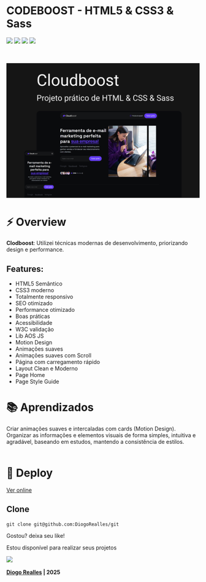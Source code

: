 # CODEBOOST - HTML5 & CSS3 & Sass

<div>
  <img src="https://img.shields.io/badge/VS%20Code-000000.svg?style=for-the-badge&logo=visual-studio-code&logoColor=ffffff" />
  <img src="https://img.shields.io/badge/HTML5-000000?style=for-the-badge&logo=html5&logoColor=ffffff" />
  <img src="https://img.shields.io/badge/CSS3-000000?style=for-the-badge&logo=css3&logoColor=ffffff" />
  <img src="https://img.shields.io/badge/SASS-000000?style=for-the-badge&logo=sass&logoColor=ffffff" />
</div>
<br /> <br />

![Cloudboost](./assets/img/cover.jpg)

# ⚡ Overview

<b>Clodboost</b>: Utilizei técnicas modernas de desenvolvimento, priorizando design e performance.

## Features:

- HTML5 Semântico
- CSS3 moderno
- Totalmente responsivo
- SEO otimizado
- Performance otimizado
- Boas práticas
- Acessibilidade
- W3C validação
- Lib AOS JS
- Motion Design
- Animações suaves
- Animações suaves com Scroll
- Página com carregamento rápido
- Layout Clean e Moderno
- Page Home
- Page Style Guide

# 📚 Aprendizados

Criar animações suaves e intercaladas com cards (Motion Design). <br />
Organizar as informações e elementos visuais de forma simples, intuitiva e agradável, baseando em estudos, mantendo a consistência de estilos.
<br /><br />

# 🚀 Deploy

[Ver online](https://diogorealles.github.io/)

## Clone

```
git clone git@github.com:DiogoRealles/git
```

<p>Gostou? deixa seu like!</p>
<p>Estou disponível para realizar seus projetos</p>

<!--
<a href="mailto:diogorealles@hotmail.com"><img src="https://img.shields.io/badge/diogorealles@hotmail.com-1F2D52?style=for-the-badge&logo=gmail&logoColor=white"></a>
-->

<a href="https://www.linkedin.com/in/diogorealles/"><img src="https://img.shields.io/badge//Diogo Realles-1F2D52?style=for-the-badge&logo=linkedin&logoColor=white"></a>

<p><strong>
  
  [Diogo Realles](https://diogorealles.github.io/) | 2025
  </strong></p>
